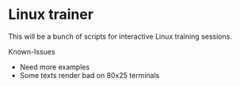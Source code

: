 # Linux trainer

This will be a bunch of scripts for interactive Linux training sessions.

Known-Issues
- Need more examples
- Some texts render bad on 80x25 terminals
